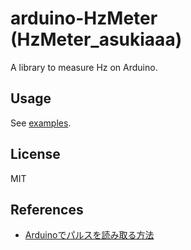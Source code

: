 # arduino-HzMeter (HzMeter_asukiaaa)

A library to measure Hz on Arduino.

## Usage

See [examples](./examples).

## License

MIT

## References

- [Arduinoでパルスを読み取る方法](https://asukiaaa.blogspot.com/2019/08/arduino.html)
